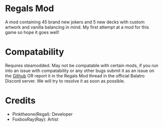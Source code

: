 # Regals Mod

A mod containing 45 brand new jokers and 5 new decks with custom artwork and vanilla balancing in mind. My first attempt at a mod for this game so hope it goes well!

# Compatability

Requires steamodded. May not be compatable with certain mods, if you run into an issue with compatability or any other bugs submit it as an issue on the [Github](https://github.com/mpa-LHutchinson/Regals-Mod) OR report it in the Regals Mod thread in the official Balatro Discord server. We will try to resolve it as soon as possible.

# Credits

- Pinktheone(Regal): Developer
- FoxboxRay(Ray): Artist